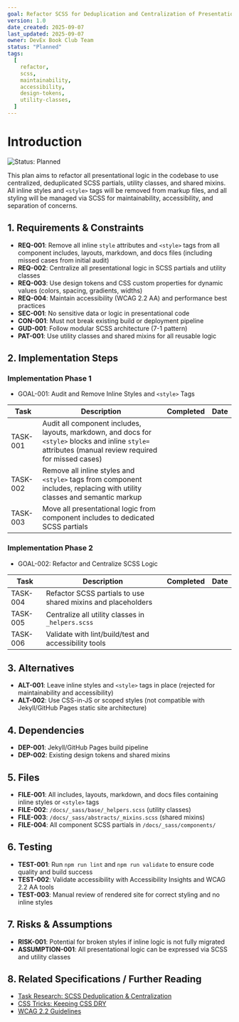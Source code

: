 ```yaml
---
goal: Refactor SCSS for Deduplication and Centralization of Presentational Logic
version: 1.0
date_created: 2025-09-07
last_updated: 2025-09-07
owner: DevEx Book Club Team
status: "Planned"
tags:
  [
    refactor,
    scss,
    maintainability,
    accessibility,
    design-tokens,
    utility-classes,
  ]
---
```


# Introduction

![Status: Planned](https://img.shields.io/badge/status-Planned-blue)

This plan aims to refactor all presentational logic in the codebase to use centralized, deduplicated SCSS partials, utility classes, and shared mixins. All inline styles and `<style>` tags will be removed from markup files, and all styling will be managed via SCSS for maintainability, accessibility, and separation of concerns.

## 1. Requirements & Constraints

- **REQ-001**: Remove all inline `style` attributes and `<style>` tags from all component includes, layouts, markdown, and docs files (including missed cases from initial audit)
- **REQ-002**: Centralize all presentational logic in SCSS partials and utility classes
- **REQ-003**: Use design tokens and CSS custom properties for dynamic values (colors, spacing, gradients, widths)
- **REQ-004**: Maintain accessibility (WCAG 2.2 AA) and performance best practices
- **SEC-001**: No sensitive data or logic in presentational code
- **CON-001**: Must not break existing build or deployment pipeline
- **GUD-001**: Follow modular SCSS architecture (7-1 pattern)
- **PAT-001**: Use utility classes and shared mixins for all reusable logic

## 2. Implementation Steps

### Implementation Phase 1

- GOAL-001: Audit and Remove Inline Styles and `<style>` Tags

| Task     | Description                                                                                                                                             | Completed | Date |
| -------- | ------------------------------------------------------------------------------------------------------------------------------------------------------- | --------- | ---- |
| TASK-001 | Audit all component includes, layouts, markdown, and docs for `<style>` blocks and inline `style=` attributes (manual review required for missed cases) |           |      |
| TASK-002 | Remove all inline styles and `<style>` tags from component includes, replacing with utility classes and semantic markup                                 |           |      |
| TASK-003 | Move all presentational logic from component includes to dedicated SCSS partials                                                                        |           |      |

### Implementation Phase 2

- GOAL-002: Refactor and Centralize SCSS Logic

| Task     | Description                                                  | Completed | Date |
| -------- | ------------------------------------------------------------ | --------- | ---- |
| TASK-004 | Refactor SCSS partials to use shared mixins and placeholders |           |      |
| TASK-005 | Centralize all utility classes in `_helpers.scss`            |           |      |
| TASK-006 | Validate with lint/build/test and accessibility tools        |           |      |

## 3. Alternatives

- **ALT-001**: Leave inline styles and `<style>` tags in place (rejected for maintainability and accessibility)
- **ALT-002**: Use CSS-in-JS or scoped styles (not compatible with Jekyll/GitHub Pages static site architecture)

## 4. Dependencies

- **DEP-001**: Jekyll/GitHub Pages build pipeline
- **DEP-002**: Existing design tokens and shared mixins

## 5. Files

- **FILE-001**: All includes, layouts, markdown, and docs files containing inline styles or `<style>` tags
- **FILE-002**: `/docs/_sass/base/_helpers.scss` (utility classes)
- **FILE-003**: `/docs/_sass/abstracts/_mixins.scss` (shared mixins)
- **FILE-004**: All component SCSS partials in `/docs/_sass/components/`

## 6. Testing

- **TEST-001**: Run `npm run lint` and `npm run validate` to ensure code quality and build success
- **TEST-002**: Validate accessibility with Accessibility Insights and WCAG 2.2 AA tools
- **TEST-003**: Manual review of rendered site for correct styling and no inline styles

## 7. Risks & Assumptions

- **RISK-001**: Potential for broken styles if inline logic is not fully migrated
- **ASSUMPTION-001**: All presentational logic can be expressed via SCSS and utility classes

## 8. Related Specifications / Further Reading

- [Task Research: SCSS Deduplication & Centralization](.copilot-tracking/research/20250907-scss-deduplication-centralization-research.md)
- [CSS Tricks: Keeping CSS DRY](https://css-tricks.com/keeping-css-dry/)
- [WCAG 2.2 Guidelines](https://www.w3.org/TR/WCAG22/)

